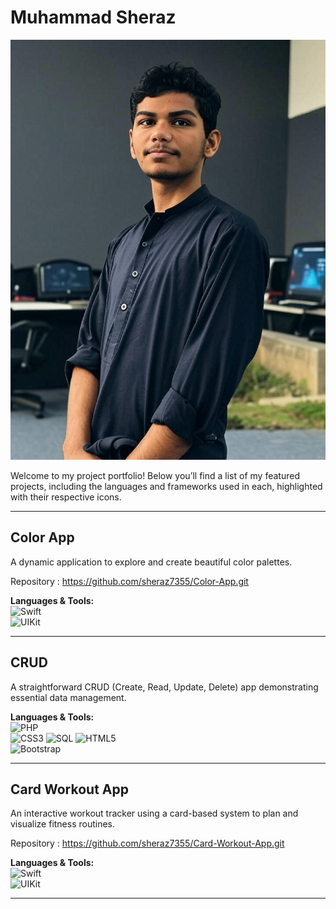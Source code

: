 # Muhammad Sheraz

![Alt text](Images/image-2.jpg)

Welcome to my project portfolio! Below you’ll find a list of my featured projects, including the languages and frameworks used in each, highlighted with their respective icons.

---

## Color App
A dynamic application to explore and create beautiful color palettes.

Repository : https://github.com/sheraz7355/Color-App.git

**Languages & Tools:**  
<img src="https://cdn.jsdelivr.net/gh/devicons/devicon/icons/swift/swift-original.svg" width="30" title="Swift" />  
<img src="https://img.shields.io/badge/UIKit-2396F3?logo=uikit&logoColor=white" height="30" title="UIKit" />

---

## CRUD
A straightforward CRUD (Create, Read, Update, Delete) app demonstrating essential data management.

**Languages & Tools:**  
<img src="https://cdn.jsdelivr.net/gh/devicons/devicon/icons/php/php-original.svg" width="30" title="PHP" />  
<img src="https://cdn.jsdelivr.net/gh/devicons/devicon/icons/css3/css3-original.svg" width="30" title="CSS3" /> 
<img src="https://cdn.jsdelivr.net/gh/devicons/devicon/icons/mysql/mysql-original.svg" width="30" title="SQL" />
<img src="https://cdn.jsdelivr.net/gh/devicons/devicon/icons/html5/html5-original.svg" width="30" title="HTML5" />  
<img src="https://cdn.jsdelivr.net/gh/devicons/devicon/icons/bootstrap/bootstrap-original.svg" width="30" title="Bootstrap" />

---

## Card Workout App
An interactive workout tracker using a card-based system to plan and visualize fitness routines.

Repository : https://github.com/sheraz7355/Card-Workout-App.git

**Languages & Tools:**  
<img src="https://cdn.jsdelivr.net/gh/devicons/devicon/icons/swift/swift-original.svg" width="30" title="Swift" />  
<img src="https://img.shields.io/badge/UIKit-2396F3?logo=uikit&logoColor=white" height="30" title="UIKit" />

---
